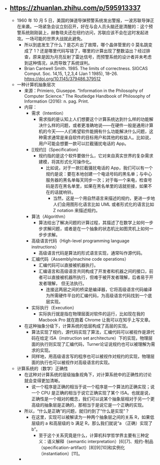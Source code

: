 - https://zhuanlan.zhihu.com/p/595913337
	-
	- 1960 年 10 月 5 日，美国的弹道导弹预警系统发出警报，一波苏联导弹正在来袭。一场紧急会议立刻召开，好在与会人员头脑还是清醒的：这个预警系统刚刚装上，赫鲁晓夫还在纽约访问，苏联应该不会在这时发起进攻。一场可能的世界大战就此避免。
		- 所以到底发生了什么？是芯片出了故障，哪个晶体管里的 0 莫名跳变成了 1？还是哪里代码写错了，哪里的计算出现了整数溢出？经过排查，原来是因为月亮反射了雷达信号，而预警系统的设计者并未考虑到这种情况，从而导致了系统误判。
		- Brian Cantwell Smith. 1985. The limits of correctness. SIGCAS Comput. Soc. 14,15, 1,2,3,4 (Jan 1 1985), 18–26. https://doi.org/10.1145/379486.379512
	- 一种计算机抽象层次
		- 来源：Primiero, Giuseppe. “Information in the Philosophy of Computer Science.” The Routledge Handbook of Philosophy of Information (2016): n. pag. Print.
		- 内容：
			- 需求（Intention）
				- 需求指的是认知上人们想要这个计算系统达到什么样的功能解决什么样的问题，或者更准确地说——在硬件一般是通用计算机的今天——人们希望软件能拥有什么功能解决什么问题，这种需求通常是来自软件的目标用户和其他的权益人。比如说，用户可能会想要一款可以拦截骚扰电话的 App。
			- [[规约]]（Specification）
				- 规约指的是这个软件要做什么，它对来自真实世界的复杂需求建模，将其形式化可操作化。
					- 比如说，对于一款拦截骚扰电话的 App，我们可以有一个规约是说：要在本地创建一个电话号码的黑名单；与中心服务器的黑名单每天同步一次；对于每一个来电，检查号码是否在黑名单里，如果在黑名单里的话就拒接，如果不在的话就响铃。
						- 当然，这是一个用自然语言来描述的规约，更进一步地人们会用图形化语言比如 UML 或者形式化的语言比如 Z notation 来描述规约。
			- 算法（Algorithm）
				- 算法给出了解决问题的计算过程，其描述了在数学上如何一步步求解问题，或者是在一个抽象的状态机比如图灵机上如何一步步求解。
			- 高级语言代码（High-level programming language instructions）
				- 高级语言代码是算法的形式语言实现，通常叫作源代码。
			- 汇编代码（Assembly/machine code operations）
				- 汇编代码可以直接被机器执行。
				- 汇编语言和高级语言共同构成了开发者和机器之间的接口，前者可以直接被机器所执行，但难于被开发者理解，后者易于开发者理解， 但无法执行。
					- 连接这两层之间的桥梁是编译器，它将高级语言代码编译为所需硬件平台的汇编代码，为高级语言代码找到一个底层实现。
			- 实际执行（Execution）
				- 实际执行就是指在物理层面对软件的运行，比如现在我的 Macbook Pro 就在跑着 Chrome 让我可以在知乎上写文章。
		- 在这种抽象分级下，计算系统的低层构成了高层的实现。
			- 算法实现了规约，源代码实现了算法，汇编代码可以被视作是源代码在给定 ISA（instruction set architecture）下的实现，物理层面的执行则实现了汇编代码，Turner论证说规约也可以被理解为需求的实现。
			- 同样地，用高级语言写的程序也可以被视作对规约的实现，物理层面的执行也可以被视作对高级语言的实现。
	- 计算系统的（数学）正确性
		- 在这种对计算系统的层级抽象视角下，对计算系统中的正确性的讨论就会变得更加清晰。
			- 说一个程序是正确的相当于说一个程序是一个算法的正确实现；说一个 CPU 是正确的相当于说它正确实现了某个 ISA。也就是说，正确性是一个相对的概念，我们可以说某个抽象层相对于另一个更高级的抽象层是正确的，那相当于是说它是一个正确的实现。
		- 所以，“什么是正确”的问题，就归约到了“什么是实现”？
			- 在这里，实现可以被解读为一种两个抽象层之间的关系 R，如果低层级的 a 和高层级的 b 满足 R，那么我们就说“a （正确）实现了 b”。
				- 至于这个关系究竟是什么，计算机科学哲学界主要有三种定义：语义解释（semantic interpretation）[6][7]、规约-制品（specification-artifact）[8][9][10]和实例化（instantiation）[11]。
		-